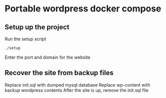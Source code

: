 # Portable wordpress docker compose

## Setup up the project

Run the setup script

```
./setup
```

Enter the port and domain for the website

## Recover the site from backup files

Replace init.sql with dumped mysql database
Replace wp-content with backup wordpress contents
After the site is up, remove the init.sql file
